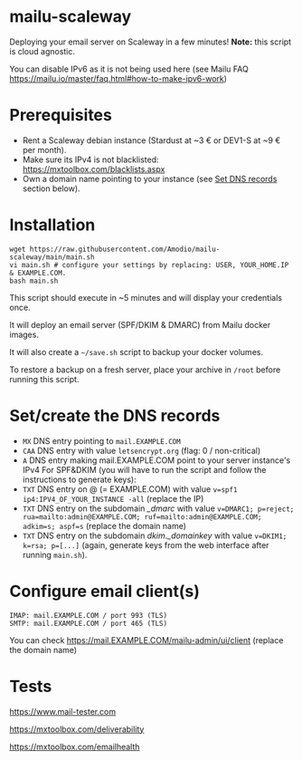 # mailu-scaleway
Deploying your email server on Scaleway in a few minutes! **Note:** this script is cloud agnostic.

You can disable IPv6 as it is not being used here (see Mailu FAQ
https://mailu.io/master/faq.html#how-to-make-ipv6-work)

# Prerequisites
- Rent a Scaleway debian instance (Stardust at ~3 € or DEV1-S at ~9 € per month).
- Make sure its IPv4 is not blacklisted: https://mxtoolbox.com/blacklists.aspx
- Own a domain name pointing to your instance (see [Set DNS records](README.md#set-dns-records) section below).

# Installation
```
wget https://raw.githubusercontent.com/Amodio/mailu-scaleway/main/main.sh
vi main.sh # configure your settings by replacing: USER, YOUR_HOME.IP & EXAMPLE.COM.
bash main.sh
```

This script should execute in ~5 minutes and will display your credentials once.

It will deploy an email server (SPF/DKIM & DMARC) from Mailu docker images.


It will also create a `~/save.sh` script to backup your docker volumes.

To restore a backup on a fresh server, place your archive in `/root` before running this script.

# Set/create the DNS records
- `MX`  DNS entry pointing to `mail.EXAMPLE.COM`
- `CAA` DNS entry with value `letsencrypt.org` (flag: 0 / non-critical)
- `A`   DNS entry making mail.EXAMPLE.COM point to your server instance's IPv4
For SPF&DKIM (you will have to run the script and follow the instructions to generate keys):
- `TXT` DNS entry on @ (= EXAMPLE.COM) with value `v=spf1 ip4:IPV4_OF_YOUR_INSTANCE -all` (replace the IP)
- `TXT` DNS entry on the subdomain *_dmarc* with value `v=DMARC1; p=reject; rua=mailto:admin@EXAMPLE.COM; ruf=mailto:admin@EXAMPLE.COM; adkim=s; aspf=s` (replace the domain name)
- `TXT` DNS entry on the subdomain *dkim._domainkey* with value `v=DKIM1; k=rsa; p=[...]` (again, generate keys from the web interface after running `main.sh`).

# Configure email client(s)
```
IMAP: mail.EXAMPLE.COM / port 993 (TLS)
SMTP: mail.EXAMPLE.COM / port 465 (TLS)
```
You can check https://mail.EXAMPLE.COM/mailu-admin/ui/client (replace the domain name)

# Tests
https://www.mail-tester.com

https://mxtoolbox.com/deliverability

https://mxtoolbox.com/emailhealth
